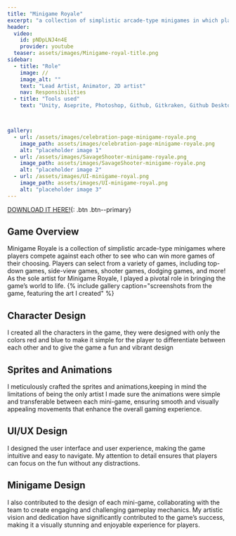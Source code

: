 ```yaml
---
title: "Minigame Royale"
excerpt: "a collection of simplistic arcade-type minigames in which players will compete against each other to see who can win more games of their choosing."
header:
  video:
    id: pNDpLNJ4n4E
    provider: youtube
  teaser: assets/images/Minigame-royal-title.png
sidebar:
  - title: "Role"
    image: //
    image_alt: ""
    text: "Lead Artist, Animator, 2D artist"
    nav: Responsibilities
  - title: "Tools used"
    text: "Unity, Aseprite, Photoshop, Github, Gitkraken, Github Desktop, Visual Studio, Jetbrains rider"#please add project management tool



gallery:
  - url: /assets/images/celebration-page-minigame-royale.png
    image_path: assets/images/celebration-page-minigame-royale.png
    alt: "placeholder image 1"
  - url: /assets/images/SavageShooter-minigame-royale.png
    image_path: assets/images/SavageShooter-minigame-royale.png
    alt: "placeholder image 2"
  - url: /assets/images/UI-minigame-royal.png
    image_path: assets/images/UI-minigame-royal.png
    alt: "placeholder image 3"
---
```


[DOWNLOAD IT HERE!](https://christianzambri777.itch.io/minigame){: .btn .btn--primary}

## Game Overview

Minigame Royale is a collection of simplistic arcade-type minigames where players compete against each other to see who can win more games of their choosing. Players can select from a variety of games, including top-down games, side-view games, shooter games, dodging games, and more!
As the sole artist for Minigame Royale, I played a pivotal role in bringing the game’s world to life.
{% include gallery caption="screenshots from the game, featuring the art I created" %}

## Character Design 
I created all the characters in the game, they were designed with only the colors red and blue to make it simple for the player to differentiate between each other and to give the game a fun and vibrant design

## Sprites and Animations
I meticulously crafted the sprites and animations,keeping in mind the limitations of being the only artist I made sure the animations were simple and transferable between each mini-game, ensuring smooth and visually appealing movements that enhance the overall gaming experience.



## UI/UX Design
I designed the user interface and user experience, making the game intuitive and easy to navigate. My attention to detail ensures that players can focus on the fun without any distractions.

## Minigame Design
I also contributed to the design of each mini-game, collaborating with the team to create engaging and challenging gameplay mechanics.
My artistic vision and dedication have significantly contributed to the game’s success, making it a visually stunning and enjoyable experience for players.


